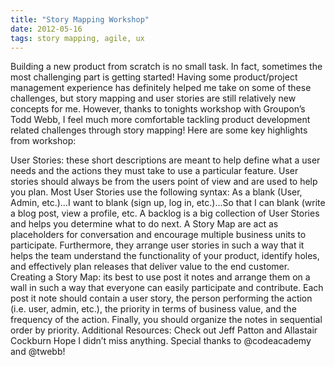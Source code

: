 ```yaml
---
title: "Story Mapping Workshop"
date: 2012-05-16
tags: story mapping, agile, ux
---
```


Building a new product from scratch is no small task.  In fact, sometimes the most challenging part is getting started!  Having some product/project management experience has definitely helped me take on some of these challenges, but story mapping and user stories are still relatively new concepts for me.  However, thanks to tonights workshop with Groupon’s Todd Webb, I feel much more comfortable tackling product development related challenges through story mapping!  Here are some key highlights from workshop:

User Stories: these short descriptions are meant to help define what a user needs and the actions they must take to use a particular feature. User stories should always be from the users point of view and are used to help you plan. Most User Stories use the following syntax: As a blank (User, Admin, etc.)…I want to blank (sign up, log in, etc.)…So that I can blank (write a blog post, view a profile, etc.
A backlog is a big collection of User Stories and helps you determine what to do next.
A Story Map are act as placeholders for conversation and encourage multiple business units to participate.  Furthermore, they arrange user stories in such a way that it helps the team understand the functionality of your product, identify holes, and effectively plan releases that deliver value to the end customer.
Creating a Story Map: its best to use post it notes and arrange them on a wall in such a way that everyone can easily participate and contribute. Each post it note should contain a user story, the person performing the action (i.e. user, admin, etc.), the priority in terms of business value, and the frequency of the action. Finally, you should organize the notes in sequential order by priority.
Additional Resources: Check out Jeff Patton and Allastair Cockburn
Hope I didn’t miss anything. Special thanks to @codeacademy and @twebb!
